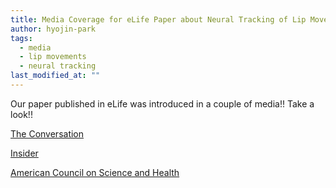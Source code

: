 ```yaml
---
title: Media Coverage for eLife Paper about Neural Tracking of Lip Movements
author: hyojin-park
tags:
  - media
  - lip movements
  - neural tracking
last_modified_at: ""
---
```

Our paper published in eLife was introduced in a couple of media!! Take a look!!

[The Conversation](https://theconversation.com/in-loud-rooms-our-brains-hear-in-a-different-way-new-findings-58970)

[Insider](https://www.businessinsider.com/our-brains-hear-things-in-a-completely-different-way-when-were-in-a-loud-room-2016-5?r=US&IR=T)

[American Council on Science and Health](https://www.acsh.org/news/2016/05/08/in-loud-rooms-our-brains-hear-differently)
